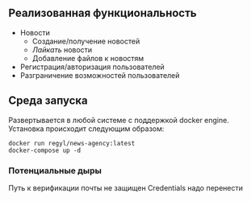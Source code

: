 ## Реализованная функциональность
- Новости
  - Создание/получение новостей
  - *Лайкать* новости
  - Добавление файлов к новостям
- Регистрация/авторизация пользователей
- Разграничение возможностей пользователей


## Среда запуска
Развертывается в любой системе с поддержкой docker engine. 
Установка происходит следующим образом:
````
docker run regyl/news-agency:latest
docker-compose up -d
````

### Потенциальные дыры
Путь к верификации почты не защищен
Credentials надо перенести

